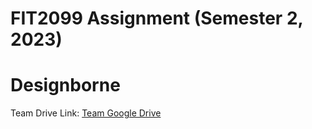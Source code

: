 # FIT2099 Assignment (Semester 2, 2023)

# Designborne


Team Drive Link: 
<a href = "https://drive.google.com/drive/folders/1a28tFPxDDdtd6z5rxPCz-h8dH0M_UpWo?usp=sharing">Team Google Drive</a>

